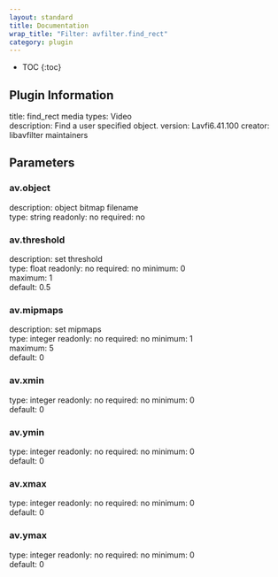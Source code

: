 ```yaml
---
layout: standard
title: Documentation
wrap_title: "Filter: avfilter.find_rect"
category: plugin
---
```

* TOC
{:toc}

## Plugin Information

title: find_rect
media types:
Video  
description: Find a user specified object.
version: Lavfi6.41.100
creator: libavfilter maintainers

## Parameters

### av.object

description:
object bitmap filename  
type: string
readonly: no
required: no

### av.threshold

description:
set threshold  
type: float
readonly: no
required: no
minimum: 0  
maximum: 1  
default: 0.5  

### av.mipmaps

description:
set mipmaps  
type: integer
readonly: no
required: no
minimum: 1  
maximum: 5  
default: 0  

### av.xmin

type: integer
readonly: no
required: no
minimum: 0  
default: 0  

### av.ymin

type: integer
readonly: no
required: no
minimum: 0  
default: 0  

### av.xmax

type: integer
readonly: no
required: no
minimum: 0  
default: 0  

### av.ymax

type: integer
readonly: no
required: no
minimum: 0  
default: 0  

